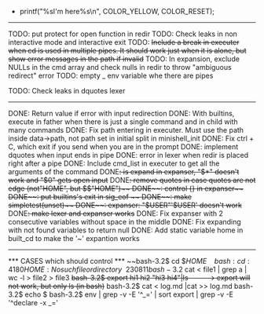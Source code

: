 - printf("%sI'm here%s\n", COLOR_YELLOW, COLOR_RESET);
	
---------------------------------
TODO: put protect for open function in redir
TODO: Check leaks in non interactive mode and interactive exit
TODO: ~~Include a break in executer when cd is used in multiple pipes. It should work just when it is alone, but show error messages in the path if invalid~~
TODO: In expansion, exclude NULLs in the cmd array and check nulls in redir to throw "ambiguous redirect" error
TODO: empty _ env variable whe there are pipes

TODO: Check leaks in dquotes lexer

---------------------------------

DONE: Return value if error with input redirection
DONE: With builtins, execute in father when there is just a single command and in child with many commands
DONE: Fix path entering in executer. Must use the path inside data->path, not path set in initial split in minishell_init
DONE: Fix ctrl + C, which exit if you send when you are in the prompt
DONE: implement dquotes when input ends in pipe
DONE: error in lexer when redir is placed right after a pipe
DONE: Include cmd_list in executer to get all the arguments of the command
DONE~~: is expand in expanser, "$*" doesn't work and "$0" gets open input~~
DONE~~: remove quotes in case quotes are not edge (not"HOME", but $$"HOME")~~
DONE~~: control {} in expanser~~
DONE~~: put builtins's exit in sig_eof ~~
DONE~~: make simpletest(unset)~~
DONE~~: expanser: "$USER"'$USER' doesn't work~~
DONE~~: make lexer and expanser works~~
DONE: Fix expanser with 2 consecutive variables without space in the middle
DONE: Fix expanding with not found variables to return null
DONE: Add static variable home in built_cd to make the '~' expantion works




---------------------------------
*** CASES which should control ***
~~bash-3.2$ cd $$HOME~~
~~bash: cd: 4180HOME: No such file or directory~~230811
bash-3.2$ cat < file1 | grep a | wc -l > file2 > file3
~~bash-3.2$ export hi1 hi2 "hi3 hi4"|ls -----> export will not work, but only ls (in bash)~~
bash-3.2$ cat < log.md |cat >> log.md 
bash-3.2$ echo $
bash-3.2$ env | grep -v -E '^_=' | sort
export | grep -v -E '^declare -x _='




